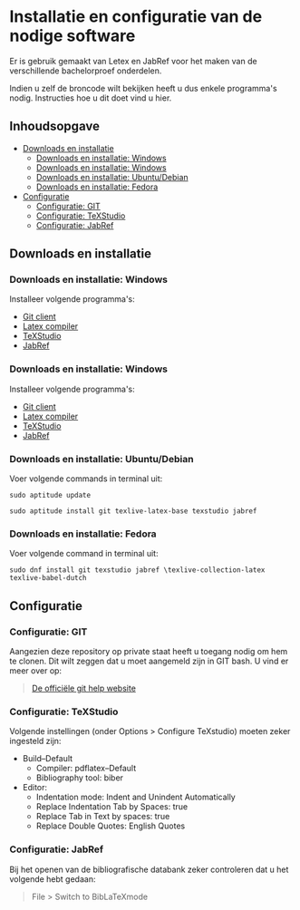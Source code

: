 # Installatie en configuratie van de nodige software

Er is gebruik gemaakt van Letex en JabRef voor het maken van de verschillende bachelorproef onderdelen. 

Indien u zelf de broncode wilt bekijken heeft u dus enkele programma's nodig. Instructies hoe u dit doet vind u hier.

## Inhoudsopgave

- [Downloads en installatie](#downloads-en-installatie)
    - [Downloads en installatie: Windows](#downloads-en-installatie-windows)
    - [Downloads en installatie: Windows](#downloads-en-installatie-windows-1)
    - [Downloads en installatie: Ubuntu/Debian](#downloads-en-installatie-ubuntu-debian)
    - [Downloads en installatie: Fedora](#downloads-en-installatie-fedora)
- [Configuratie](#configuratie)
    - [Configuratie: GIT](#configuratie-git)
    - [Configuratie: TeXStudio](#configuratie-texstudio)
    - [Configuratie: JabRef](#configuratie-jabref)

## Downloads en installatie

### Downloads en installatie: Windows

Installeer volgende programma's: 

- [Git client](https://git-scm.com/download/win)
- [Latex compiler](https://miktex.org/download)
- [TeXStudio](http://www.texstudio.org/)
- [JabRef](https://www.fosshub.com/JabRef.html)

### Downloads en installatie: Windows 

Installeer volgende programma's: 

- [Git client](https://git-scm.com/download/mac)
- [Latex compiler](https://www.tug.org/mactex/mactex-download.html)
- [TeXStudio](http://www.texstudio.org/)
- [JabRef](https://www.fosshub.com/JabRef.html)

### Downloads en installatie: Ubuntu/Debian

Voer volgende commands in terminal uit: 

````
sudo aptitude update
````
````
sudo aptitude install git texlive-latex-base texstudio jabref
````

### Downloads en installatie: Fedora

Voer volgende command in terminal uit: 

````
sudo dnf install git texstudio jabref \texlive-collection-latex texlive-babel-dutch
````

## Configuratie

### Configuratie: GIT

Aangezien deze repository op private staat heeft u toegang nodig om hem te clonen. Dit wilt zeggen dat u moet aangemeld zijn in GIT bash. U vind er meer over op:

> [De officiële git help website](https://help.github.com/articles/set-up-git/)

### Configuratie: TeXStudio

Volgende instellingen (onder Options > Configure TeXstudio) moeten zeker ingesteld zijn:

- Build–Default 
    - Compiler: pdflatex–Default 
    - Bibliography tool: biber
- Editor:
    - Indentation mode: Indent and Unindent Automatically
    - Replace Indentation Tab by Spaces: true
    - Replace Tab in Text by spaces: true
    - Replace Double Quotes: English Quotes

### Configuratie: JabRef

Bij het openen van de bibliografische databank zeker controleren dat u het volgende hebt gedaan:

> File > Switch to BibLaTeXmode